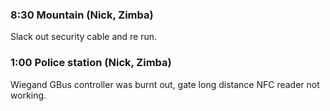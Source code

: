 ### 8:30 Mountain (Nick, Zimba)
Slack out security cable and re run.
### 1:00 Police station (Nick, Zimba)
Wiegand GBus controller was burnt out, gate long distance NFC reader not working.